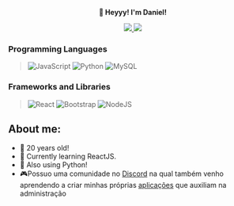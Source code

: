 <p align="center"> <strong>👋 Heyyy! I'm Daniel!</strong></p>
<p align="center">
    <a href="https://www.linkedin.com/in/danielmuneir27/" target="_blank">
    <img src="https://img.shields.io/badge/LinkedIn-307cc5?style=for-the-badge&logo=linkedin&logoColor=white"/>
    </a>
    <img src="https://komarev.com/ghpvc/?username=danielmunier&style=for-the-badge"/>
</p>

### Programming Languages
> ![JavaScript](https://shields.io/badge/JavaScript-3178C6?logo=JavaScript&logoColor=yellow&style=for-the-badge)
![Python](https://shields.io/badge/Python-3178C6?logo=Python&logoColor=FFF&style=for-the-badge)
![MySQL](https://shields.io/badge/MySQL-3175C6?logo=MySQL&logoColor=yellow&style=for-the-badge)
</details>

### Frameworks and Libraries
  
> ![React](https://img.shields.io/badge/react-%2320232a.svg?style=for-the-badge&logo=react&logoColor=%2361DAFB)
![Bootstrap](https://img.shields.io/badge/bootstrap-%23563D7C.svg?style=for-the-badge&logo=bootstrap&logoColor=white)
![NodeJS](https://img.shields.io/badge/node.js-6DA55F?style=for-the-badge&logo=node.js&logoColor=white)
</details>


  
## About me:
- 🎂 20 years old!
- 👾 Currently learning ReactJS.
- 🦀 Also using Python!
- 🎮Possuo uma comunidade no <a href="https://discord.gg/b73BHak6">Discord</a> na qual também venho aprendendo a criar minhas próprias <a href="https://github.com/danielmunier/pochita">aplicações</a> que auxiliam na administração


